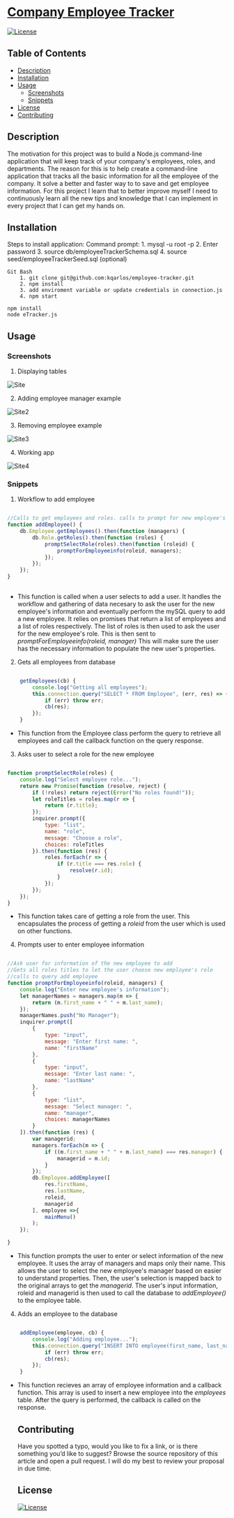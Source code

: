 # [Company Employee Tracker](https://github.com/arielo5/Company_Employee_Tracker) 

[![License](https://img.shields.io/badge/License-MIT-brightgreen)](https://choosealicense.com/licenses/mit/)

  ## Table of Contents

  - [Description](#description)
  - [Installation](#installation)
  - [Usage](#usage)
    - [Screenshots](#screenshots)
    - [Snippets](#snippets)
  - [License](#license)
  - [Contributing](#contributing)

  ## Description
  
  The motivation for this project was to build a Node.js command-line application that will keep track of your company's employees, roles, and departments. The reason for this is to help create a command-line application that tracks all the basic information for all the employee of the company. It solve a better and faster way to to save and get employee information. For this project I learn that to better improve myself I need to continuously learn all the new tips and knowledge that I can  implement in every project that I can get my hands on.

  ## Installation

  Steps to install application:
    Command prompt:
        1. mysql -u root -p
        2. Enter password
        3. source db/employeeTrackerSchema.sql
        4. source seed/employeeTrackerSeed.sql (optional)

    Git Bash
        1. git clone git@github.com:kqarlos/employee-tracker.git
        2. npm install
        3. add enviroment variable or update credentials in connection.js
        4. npm start

```
npm install
node eTracker.js
```
  ## Usage
  
  ### Screenshots

1. Displaying tables

![Site](./assets/images/tables.png)

2. Adding employee manager example

![Site2](./assets/images/addEmployee.png)

3. Removing employee example

![Site3](./assets/images/removeEmployee.png)

4. Working app

![Site4](./assets/images/Company_Employee_Tracker.gif)

### Snippets


1. Workflow to add employee

```javascript

//Calls to get employees and roles. calls to prompt for new employee's info
function addEmployee() {
    db.Employee.getEmployees().then(function (managers) {
        db.Role.getRoles().then(function (roles) {
            promptSelectRole(roles).then(function (roleid) {
                promptForEmployeeinfo(roleid, managers);
            });
        });
    });
}
    
```
* This function is called when a user selects to add a user. It handles the workflow and gathering of data necesary to ask the user for the new employee's information and eventually perform the mySQL query to add a new employee. It relies on promises that return a list of employees and a list of roles respectively. The list of roles is then used to ask the user for the new employee's role. This is then sent to _promptForEmployeeinfo(roleid, manager)_ This will make sure the user has the necessary information to populate the new user's properties.

2. Gets all employees from database

```javascript

    getEmployees(cb) {
        console.log("Getting all employees");
        this.connection.query("SELECT * FROM Employee", (err, res) => {
            if (err) throw err;
            cb(res);
        });
    }

```
* This function from the Employee class perform the query to retrieve all employees and call the callback function on the query response.

3. Asks user to select a role for the new employee

```javascript

function promptSelectRole(roles) {
    console.log("Select employee role...");
    return new Promise(function (resolve, reject) {
        if (!roles) return reject(Error("No roles found!"));
        let roleTitles = roles.map(r => {
            return (r.title);
        });
        inquirer.prompt({
            type: "list",
            name: "role",
            message: "Choose a role",
            choices: roleTitles
        }).then(function (res) {
            roles.forEach(r => {
                if (r.title === res.role) {
                    resolve(r.id);
                }
            });
        });
    });
}

```
* This function takes care of getting a role from the user. This encapsulates the process of getting a _roleid_ from the user which is used on other functions.

4. Prompts user to enter employee information

```javascript

//Ask user for information of the new employee to add
//Gets all roles titles to let the user choose new employee's role
//calls to query add employee
function promptForEmployeeinfo(roleid, managers) {
    console.log("Enter new employee's information");
    let managerNames = managers.map(m => {
        return (m.first_name + " " + m.last_name);
    });
    managerNames.push("No Manager");
    inquirer.prompt([
        {
            type: "input",
            message: "Enter first name: ",
            name: "firstName"
        },
        {
            type: "input",
            message: "Enter last name: ",
            name: "lastName"
        },
        {
            type: "list",
            message: "Select manager: ",
            name: "manager",
            choices: managerNames
        }
    ]).then(function (res) {
        var managerid;
        managers.forEach(m => {
            if ((m.first_name + " " + m.last_name) === res.manager) {
                managerid = m.id;
            }
        });
        db.Employee.addEmployee([
            res.firstName,
            res.lastName,
            roleid,
            managerid
        ], employee =>{
            mainMenu()
        );
    });

}

```
* This function prompts the user to enter or select information of the new employee. It uses the array of managers and maps only their  name. This allows the user to select the new employee's manager based on easier to understand properties. Then, the user's selection is mapped back to the original arrays to get the _managerid_. The user's input information, roleid and managerid is then used to call the database to _addEmployee()_ to the employee table.

4. Adds an employee to the database

```javascript

    addEmployee(employee, cb) {
        console.log("Adding employee...");
        this.connection.query("INSERT INTO employee(first_name, last_name, role_id, manager_id) VALUES (?, ?, ?, ?)", employee, (err, res) => {
            if (err) throw err;
            cb(res);
        });
    }

```
* This function recieves an array of employee information and a callback function. This array is used to insert a new employee into the _employees_ table. After the query is performed, the callback is called on the response.

  ## Contributing

  Have you spotted a typo, would you like to fix a link, or is there something you’d like to suggest? Browse the source repository of this article and open a pull request. I will do my best to review your proposal in due time.

  ## License

  [![License](https://img.shields.io/badge/License-MIT-brightgreen)](https://choosealicense.com/licenses/mit/)


  
  